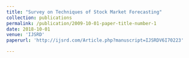 ```yaml
---
title: "Survey on Techniques of Stock Market Forecasting"
collection: publications
permalink: /publication/2009-10-01-paper-title-number-1
date: 2018-10-01
venue: 'IJSRD'
paperurl: 'http://ijsrd.com/Article.php?manuscript=IJSRDV6I70223'

---
```

